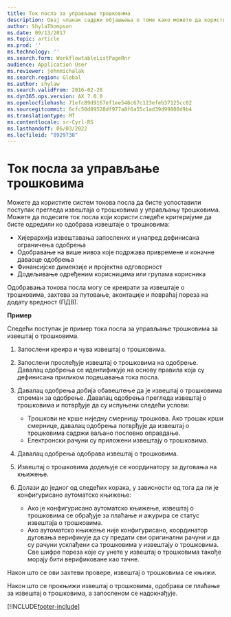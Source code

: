 ```yaml
---
title: Ток посла за управљање трошковима
description: Овај чланак садржи објашњења о томе како можете да користите систем Microsoft Dynamics тока посла у програму 365 Финансије да бисте подесили процес редиговања за извештаје о трошковима у управљању трошковима.
author: ShylaThompson
ms.date: 09/13/2017
ms.topic: article
ms.prod: ''
ms.technology: ''
ms.search.form: WorkflowtableListPageRnr
audience: Application User
ms.reviewer: johnmichalak
ms.search.region: Global
ms.author: shylaw
ms.search.validFrom: 2016-02-28
ms.dyn365.ops.version: AX 7.0.0
ms.openlocfilehash: 71efc89d9167ef1ee546c67c123efeb37125cc02
ms.sourcegitcommit: 6cfc50d89528df977a8f6a55c1ad39d99800d9b4
ms.translationtype: MT
ms.contentlocale: sr-Cyrl-RS
ms.lasthandoff: 06/03/2022
ms.locfileid: "8929738"
---
```

# <a name="expense-management-workflow"></a>Ток посла за управљање трошковима

Можете да користите систем токова посла да бисте успоставили поступак прегледа извештаја о трошковима у управљању трошковима. Можете да подесите ток посла који користи следеће критеријуме да бисте одредили ко одобрава извештаје о трошковима:

- Хијерархија извештавања запослених и унапред дефинисана ограничења одобрења
- Одобравање на више нивоа које подржава привремене и коначне даваоце одобрења
- Финансијске димензије и пројектна одговорност
- Додељивање одређеним корисницима или групама корисника

Одобравања токова посла могу се креирати за извештаје о трошковима, захтева за путовање, аконтације и повраћај пореза на додату вредност (ПДВ).

**Пример**

Следећи поступак је пример тока посла за управљање трошковима за извештај о трошковима.

1. Запослени креира и чува извештај о трошковима.
2. Запослени прослеђује извештај о трошковима на одобрење. Давалац одобрења се идентификује на основу правила која су дефинисана приликом подешавања тока посла.
3. Давалац одобрења добија обавештење да је извештај о трошковима спреман за одобрење. Давалац одобрења прегледа извештај о трошковима и потврђује да су испуњени следећи услови:

    - Трошкови не крше ниједну смерницу трошкова. Ако трошак крши смернице, давалац одобрења потврђује да извештај о трошковима садржи ваљано пословно оправдање.
    - Електронски рачуни су приложени извештају о трошковима.

4. Давалац одобрења одобрава извештај о трошковима.
5. Извештај о трошковима додељује се координатору за дуговања на књижење.
6. Долази до једног од следећих корака, у зависности од тога да ли је конфигурисано аутоматско књижење:

    - Ако је конфигурисано аутоматско књижење, извештај о трошковима се обрађује за плаћање и ажурира се статус извештаја о трошковима.
    - Ако аутоматско књижење није конфигурисано, координатор дуговања верификује да су предати сви оригинални рачуни и да су рачуни усклађени са трошковима у извештају о трошковима. Све шифре пореза које су унете у извештај о трошковима такође морају бити верификоване као тачне.

Након што се ови захтеви провере, извештај о трошковима се књижи.

Након што се прокњижи извештај о трошковима, одобрава се плаћање за извештај о трошковима, а запосленом се надокнађује.


[!INCLUDE[footer-include](../includes/footer-banner.md)]